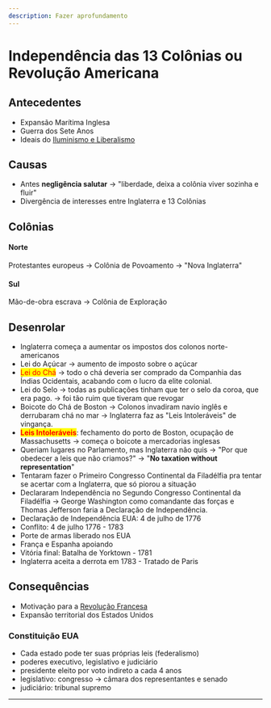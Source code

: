 ```yaml
---
description: Fazer aprofundamento
---
```


# Independência das 13 Colônias ou Revolução Americana

## Antecedentes

* Expansão Marítima Inglesa
* Guerra dos Sete Anos
* Ideais do [Iluminismo e Liberalismo](iluminismo-e-liberalismo.md)

## Causas

* Antes **negligência salutar** → "liberdade, deixa a colônia viver sozinha e fluir"
* Divergência de interesses entre Inglaterra e 13 Colônias

## Colônias

#### Norte

&#x20;Protestantes europeus → Colônia de Povoamento → "Nova Inglaterra"

#### Sul

&#x20;Mão-de-obra escrava → Colônia de Exploração

## Desenrolar

* Inglaterra começa a aumentar os impostos dos colonos norte-americanos
* Lei do Açúcar → aumento de imposto sobre o açúcar
* <mark style="color:red;">Lei do Chá</mark> → todo o chá deveria ser comprado da Companhia das Índias Ocidentais, acabando com o lucro da elite colonial.
* Lei do Selo → todas as publicações tinham que ter o selo da coroa, que era pago. → foi tão ruim que tiveram que revogar
* Boicote do Chá de Boston → Colonos invadiram navio inglês e derrubaram chá no mar → Inglaterra faz as "Leis Intoleráveis" de vingança.
* <mark style="color:red;">**Leis Intoleráveis**</mark>: fechamento do porto de Boston, ocupação de Massachusetts → começa o boicote a mercadorias inglesas
* Queriam lugares no Parlamento, mas Inglaterra não quis → "Por que obedecer a leis que não criamos?" → "**No taxation without representation**"
* Tentaram fazer o Primeiro Congresso Continental da Filadélfia pra tentar se acertar com a Inglaterra, que só piorou a situação
* Declararam Independência no Segundo Congresso Continental da Filadélfia → George Washington como comandante das forças e Thomas Jefferson faria a Declaração de Independência.
* Declaração de Independência EUA: 4 de julho de 1776
* Conflito: 4 de julho 1776 - 1783
* Porte de armas liberado nos EUA
* França e Espanha apoiando
* Vitória final: Batalha de Yorktown - 1781
* Inglaterra aceita a derrota em 1783 - Tratado de Paris

## Consequências

* Motivação para a [Revolução Francesa](../idade-contemporanea/revolucao-francesa/)
* Expansão territorial dos Estados Unidos

### Constituição EUA

* Cada estado pode ter suas próprias leis (federalismo)
* poderes executivo, legislativo e judiciário
* presidente eleito por voto indireto a cada 4 anos
* legislativo: congresso → câmara dos representantes e senado
* judiciário: tribunal supremo

***
